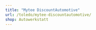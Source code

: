 ```yaml
---
title: "Mytee DiscountAutomotive"
url: /toledo/mytee-discountautomotive/
shop: Autowerkstatt
---
```

